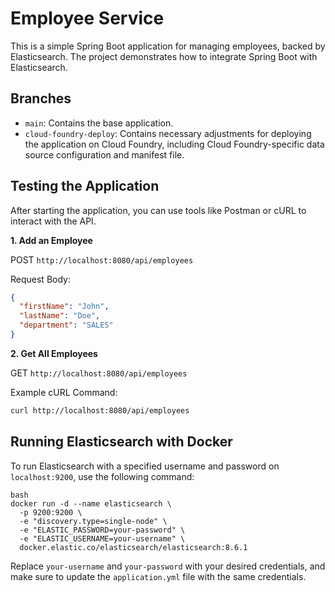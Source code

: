 # Employee Service

This is a simple Spring Boot application for managing employees, backed by Elasticsearch. The project demonstrates how to integrate Spring Boot with Elasticsearch.

## Branches
- `main`: Contains the base application.
- `cloud-foundry-deploy`: Contains necessary adjustments for deploying the application on Cloud Foundry, including Cloud Foundry-specific data source configuration and manifest file.

## Testing the Application

After starting the application, you can use tools like Postman or cURL to interact with the API.

**1. Add an Employee**

POST `http://localhost:8080/api/employees`

Request Body:
```json
{
  "firstName": "John",
  "lastName": "Doe",
  "department": "SALES"
}
```

**2. Get All Employees**

GET `http://localhost:8080/api/employees`

Example cURL Command:

```bash
curl http://localhost:8080/api/employees
```

## Running Elasticsearch with Docker
To run Elasticsearch with a specified username and password on `localhost:9200`, use the following command:

```
bash
docker run -d --name elasticsearch \
  -p 9200:9200 \
  -e "discovery.type=single-node" \
  -e "ELASTIC_PASSWORD=your-password" \
  -e "ELASTIC_USERNAME=your-username" \
  docker.elastic.co/elasticsearch/elasticsearch:8.6.1
```

Replace `your-username` and `your-password` with your desired credentials, and make sure to update the `application.yml` file with the same credentials.
